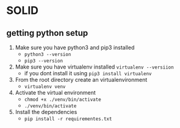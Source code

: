 # SOLID

## getting python setup

1. Make sure you have python3 and pip3 installed
    - `python3 --version`   
    - `pip3 --version`   
1. Make sure you have virtualenv installed `virtualenv --versiion`
    - if you dont install it using `pip3 install virtualenv`
1. From the root directory create an virtualenvironment
    -   `virtualenv venv`
1. Activate the virtual environment
    - `chmod +x ./venv/bin/activate`
    - `./venv/bin/activate`
1. Install the dependencies
    - `pip install -r requirementes.txt`